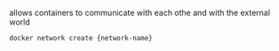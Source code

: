 allows containers to communicate with each othe and with the external world

```bash
docker network create {network-name}
```

